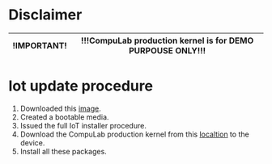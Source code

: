 # Disclaimer

| !IMPORTANT! |!!!CompuLab production kernel is for DEMO PURPOUSE ONLY!!!|
|---|---|

# Iot update procedure

1) Downloaded this [image](https://download.microsoft.com/download/e/2/1/e2107394-78c9-4b0b-b0ae-acd7f4f65c09/iot-sensor_22.3.7.8-r-18aef32.iso).
2) Created a bootable media.
3) Issued the full IoT installer procedure.
4) Download the CompuLab production kernel from this [localtion](https://drive.google.com/drive/folders/1-0Afs33RUDE7w9bsmEX4Pt_1YQjyTd8J) to the device.
5) Install all these packages.
